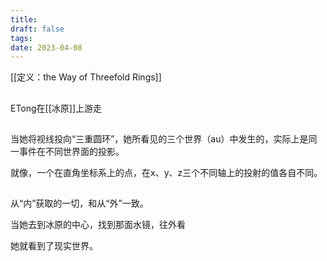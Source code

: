 ```yaml
---
title: 
draft: false
tags: 
date: 2023-04-08
---
```

[[定义：the Way of Threefold Rings]]

## 

ETong在[[冰原]]上游走

##

当她将视线投向“三重圆环”，她所看见的三个世界（au）中发生的，实际上是同一事件在不同世界面的投影。

就像，一个在直角坐标系上的点，在x、y、z三个不同轴上的投射的值各自不同。

## 

从“内”获取的一切，和从“外”一致。

当她去到冰原的中心，找到那面水镜，往外看

她就看到了现实世界。